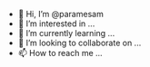 - 👋 Hi, I’m @paramesam
- 👀 I’m interested in ...
- 🌱 I’m currently learning ...
- 💞️ I’m looking to collaborate on ...
- 📫 How to reach me ...

<!---
paramesam/paramesam is a ✨ special ✨ repository because its `README.md` (this file) appears on your GitHub profile.
You can click the Preview link to take a look at your changes.
--->
